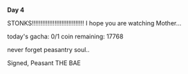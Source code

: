 <!-- title: Bae's Journal Entry: Day 4 -->

**Day 4**

STONKS!!!!!!!!!!!!!!!!!!!!!!!!!!!!!!
I hope you are watching Mother...

today's gacha: 0/1
coin remaining: 17768

never forget peasantry soul..

Signed,
Peasant THE BAE
